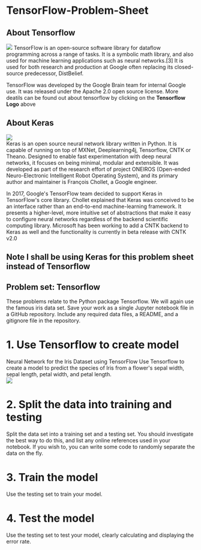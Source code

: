 # TensorFlow-Problem-Sheet

## About Tensorflow
<a href="https://www.tensorflow.org/"><img src="https://upload.wikimedia.org/wikipedia/commons/2/2d/Tensorflow_logo.svg"></a>
TensorFlow is an open-source software library for dataflow programming across a range of tasks. It is a symbolic math library, and also used for machine learning applications such as neural networks.[3] It is used for both research and production at Google often replacing its closed-source predecessor, DistBelief.

TensorFlow was developed by the Google Brain team for internal Google use. It was released under the Apache 2.0 open source license. More deatils can be found out about tensorflow by clicking on the <b>Tensorflow Logo</b> above 

## About Keras<br>
<a href="https://keras.io/"><img src="https://en.wikipedia.org/wiki/Keras#/media/File:Keras_Logo.jpg"></a><br>
Keras is an open source neural network library written in Python. It is capable of running on top of MXNet, Deeplearning4j, Tensorflow, CNTK or Theano. Designed to enable fast experimentation with deep neural networks, it focuses on being minimal, modular and extensible. It was developed as part of the research effort of project ONEIROS (Open-ended Neuro-Electronic Intelligent Robot Operating System), and its primary author and maintainer is François Chollet, a Google engineer.

In 2017, Google's TensorFlow team decided to support Keras in TensorFlow's core library. Chollet explained that Keras was conceived to be an interface rather than an end-to-end machine-learning framework. It presents a higher-level, more intuitive set of abstractions that make it easy to configure neural networks regardless of the backend scientific computing library. Microsoft has been working to add a CNTK backend to Keras as well and the functionality is currently in beta release with CNTK v2.0 

## Note I shall be using Keras for this problem sheet instead of Tensorflow

## Problem set: Tensorflow
These problems relate to the Python package Tensorflow. We will again use the famous iris data set. Save your work as a single Jupyter notebook file in a GitHub repository. Include any required data files, a README, and a gitignore file in the repository.

# 1. Use Tensorflow to create model
Neural Network for the Iris Dataset using TensorFlow
Use Tensorflow to create a model to predict the species of Iris from a flower's sepal width, sepal length, petal width, and petal length.
<br><img src="https://github.com/gtonra89/TensorFlow-Problem-Sheet/blob/master/problem4.jpg"><br>
# 2. Split the data into training and testing

Split the data set into a training set and a testing set. You should investigate the best way to do this, and list any online references used in your notebook. If you wish to, you can write some code to randomly separate the data on the fly.

# 3. Train the model

Use the testing set to train your model.

# 4. Test the model

Use the testing set to test your model, clearly calculating and displaying the error rate.
